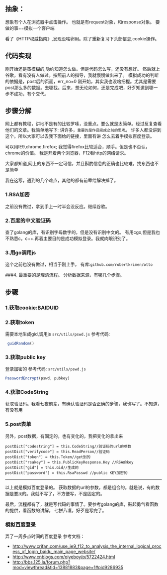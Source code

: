## 抽象：
想象有个人在浏览器中点击操作。
也就是有request对象，和response对象。
要做的事==模拟一个客户端

看了《HTTP权威指南》,发现没啥卵用。除了重新复习下头部信息,cookie操作。

## 代码实现
刚开始还是蛮模糊的,隐约知道怎么做。但是代码怎么写，还没有想好。
然后就上谷歌，看有没有人做过。按照前人的指导，我就慢慢做出来了。
模拟成功的判断的依据是，post后的页面，err_no=0
刚开始，其实我也没啥把握。尤其是需要post那么多的数据。去哪找。后来，想无论如何，还是完成吧，好歹知道到哪一步不成功，有个交代。

## 步骤分解
网上都有教程，讲地不是有的比较罗嗦，没重点。要么就是太简单。经过反复查看他们的文章。我简单地写下:
讲许多，`重要的是作品完成之前的思考`。
许多人都没讲到这个。所以大家可以去我下面给的链接，里面有讲
怎么去着手模拟百度登录。

可以用IE9,chrome,firefox;
我觉得firefox比较适合，顺手。但是也不否认，chrome的价值。
我是开着两个浏览器，F12看http的网络请求。

大家都知道,网上的东西不一定可信，并且斟酌信息的正确也比较难。找东西也不是简单

我在这写，遇到的几个难点，其他的都有前辈给解决掉了。

### 1.RSA加密
之前没有做过，拿到手上一时半会没反应。继续谷歌。

### 2.百度的中文验证码
查了golang的库，有识别字母数字的，但是没有识别中文的。 有用cgo,但是我也不熟悉c，c++.再着主要目的是成功模拟登录。我就肉眼识别了。

### 3.用go调用js
这个之前也没有做过，相当于刚上手。
有库:`github.com/robertkrimen/otto`

###4. 最重要的是理清流程。
分析数据来源，有哪几个步骤。

## 步骤

### 1.获取cookie:BAIDUID

### 2.获取token
需要本地生成gid,调用js `src/utils/pswd.js`
参考代码:
```js
 guidRandom()
 ```
### 3.获取public key
登录加密的
参考代码:
`src/utils/pswd.js`
```js
PasswordEncrypt(pswd, pubkey)
 ```
### 4.获取CodeString
获取验证码。我看七夜前辈，有确认验证码是否正确的步骤，我也写了。不知道，有没有用

### 5.post表单
另外，post数据，有固定的，也有变化的，我把变化的拿出来
```golang
postDict["codestring"] = this.CodeString//验证码的url的参数
postDict["verifycode"] = this.ReadPerson//验证码
postDict["token"] = this.Token//get到的
postDict["rsakey"] = this.PublicKeyResponse.Key //RSA的key
postDict["gid"] = this.Gid//生成的
postDict["password"] = this.RsaPasswd //public KEY加密的
```

-------
以上就是模拟百度登录的。
获取数据的url的参数，都是组合的。就是说，有的数据是要`找`的。我就不写了，不方便写，不是固定的。

最后，流程都有了，就是写代码的事情了。要参考golang的库，鼓起勇气看函数的提供，看函数的讲解。
七拼八凑，好歹是写完了。

### 模拟百度登录
弄了一周多点时间的百度登录
参考文档：
- http://www.crifan.com/use_ie9_f12_to_analysis_the_internal_logical_process_of_login_baidu_main_page_website/
- http://www.cnblogs.com/qiyeboy/p/5722424.html 
- http://bbs.125.la/forum.php?mod=viewthread&tid=13881883&page=1#pid9286935   
